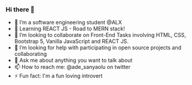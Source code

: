 ### Hi there 👋

<!--
**Adesanyaolu/Adesanyaolu** is a ✨ _special_ ✨ repository because its `README.md` (this file) appears on your GitHub profile.

Here are some ideas to get you started:
-->

- 🔭 I’m a software engineering student @ALX
- 🌱 Learning REACT JS - Road to MERN stack!
- 👯 I’m looking to collaborate on Front-End Tasks involving HTML, CSS, Bootstrap 5, Vanilla JavaScript and REACT JS.
- 🤔 I’m looking for help with participating in open source projects and collaborating
- 💬 Ask me about anything you want to talk about
- 📫 How to reach me: @ade_sanyaolu on twitter
- ⚡ Fun fact: I'm a fun loving introvert

